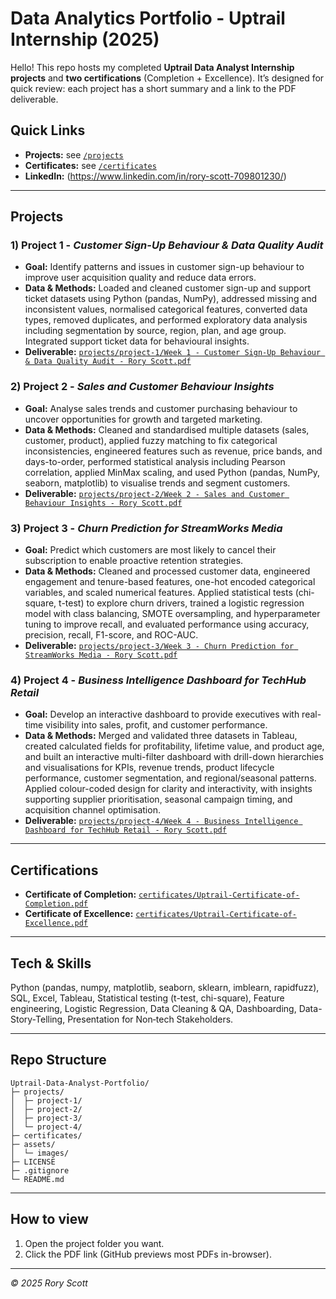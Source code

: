 # Data Analytics Portfolio - Uptrail Internship (2025)

Hello! This repo hosts my completed **Uptrail Data Analyst Internship projects** and **two certifications** (Completion + Excellence). It’s designed for quick review: each project has a short summary and a link to the PDF deliverable.

##  Quick Links
-  **Projects:** see [`/projects`](projects)
-  **Certificates:** see [`/certificates`](certificates)
-  **LinkedIn:** (https://www.linkedin.com/in/rory-scott-709801230/)

---

## Projects

### 1) Project 1 - *Customer Sign-Up Behaviour & Data Quality Audit*
- **Goal:** Identify patterns and issues in customer sign-up behaviour to improve user acquisition quality and reduce data errors.
- **Data & Methods:** Loaded and cleaned customer sign-up and support ticket datasets using Python (pandas, NumPy), addressed missing and inconsistent values, normalised categorical features, converted data types, removed duplicates, and performed exploratory data analysis including segmentation by source, region, plan, and age group. Integrated support ticket data for behavioural insights.
- **Deliverable:** [`projects/project-1/Week 1 - Customer Sign-Up Behaviour & Data Quality Audit - Rory Scott.pdf`](projects/project-1/Week%201%20-%20Customer%20Sign-Up%20Behaviour%20&%20Data%20Quality%20Audit%20-%20Rory%20Scott.pdf)

### 2) Project 2 - *Sales and Customer Behaviour Insights*
- **Goal:** Analyse sales trends and customer purchasing behaviour to uncover opportunities for growth and targeted marketing.
- **Data & Methods:** Cleaned and standardised multiple datasets (sales, customer, product), applied fuzzy matching to fix categorical inconsistencies, engineered features such as revenue, price bands, and days-to-order, performed statistical analysis including Pearson correlation, applied MinMax scaling, and used Python (pandas, NumPy, seaborn, matplotlib) to visualise trends and segment customers.
- **Deliverable:** [`projects/project-2/Week 2 - Sales and Customer Behaviour Insights - Rory Scott.pdf`](projects/project-2/Week%202%20-%20Sales%20and%20Customer%20Behaviour%20Insights%20-%20Rory%20Scott.pdf)

### 3) Project 3 - *Churn Prediction for StreamWorks Media*
- **Goal:** Predict which customers are most likely to cancel their subscription to enable proactive retention strategies.
- **Data & Methods:** Cleaned and processed customer data, engineered engagement and tenure-based features, one-hot encoded categorical variables, and scaled numerical features. Applied statistical tests (chi-square, t-test) to explore churn drivers, trained a logistic regression model with class balancing, SMOTE oversampling, and hyperparameter tuning to improve recall, and evaluated performance using accuracy, precision, recall, F1-score, and ROC-AUC.
- **Deliverable:** [`projects/project-3/Week 3 - Churn Prediction for StreamWorks Media - Rory Scott.pdf`](projects/project-3/Week%203%20-%20Churn%20Prediction%20for%20StreamWorks%20Media%20-%20Rory%20Scott.pdf)

### 4) Project 4 - *Business Intelligence Dashboard for TechHub Retail*
- **Goal:** Develop an interactive dashboard to provide executives with real-time visibility into sales, profit, and customer performance.
- **Data & Methods:** Merged and validated three datasets in Tableau, created calculated fields for profitability, lifetime value, and product age, and built an interactive multi-filter dashboard with drill-down hierarchies and visualisations for KPIs, revenue trends, product lifecycle performance, customer segmentation, and regional/seasonal patterns. Applied colour-coded design for clarity and interactivity, with insights supporting supplier prioritisation, seasonal campaign timing, and acquisition channel optimisation.
- **Deliverable:** [`projects/project-4/Week 4 - Business Intelligence Dashboard for TechHub Retail - Rory Scott.pdf`](projects/project-4/Week%204%20-%20Business%20Intelligence%20Dashboard%20for%20TechHub%20Retail%20-%20Rory%20Scott.pdf)

---

## Certifications

- **Certificate of Completion:** [`certificates/Uptrail-Certificate-of-Completion.pdf`](certificates/Uptrail-Certificate-of-Completion.pdf)
- **Certificate of Excellence:** [`certificates/Uptrail-Certificate-of-Excellence.pdf`](certificates/Uptrail-Certificate-of-Excellence.pdf)

---

## Tech & Skills
Python (pandas, numpy, matplotlib, seaborn, sklearn, imblearn, rapidfuzz), SQL, Excel, Tableau, Statistical testing (t-test, chi-square), Feature engineering, Logistic Regression, Data Cleaning & QA, Dashboarding, Data-Story-Telling, Presentation for Non‑tech Stakeholders.

---

## Repo Structure
```
Uptrail-Data-Analyst-Portfolio/
├─ projects/
│  ├─ project-1/
│  ├─ project-2/
│  ├─ project-3/
│  └─ project-4/
├─ certificates/
├─ assets/
│  └─ images/
├─ LICENSE
├─ .gitignore
└─ README.md
```

---

## How to view
1) Open the project folder you want.  
2) Click the PDF link (GitHub previews most PDFs in-browser).

---

*© 2025 Rory Scott*
